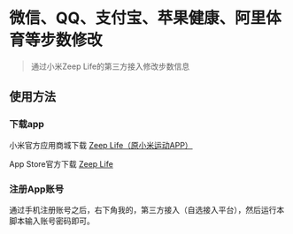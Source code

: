 # 微信、QQ、支付宝、苹果健康、阿里体育等步数修改

> 通过小米Zeep Life的第三方接入修改步数信息

## 使用方法

### 下载app
小米官方应用商城下载 [Zeep Life（原小米运动APP）](https://app.mi.com/details?id=com.xiaomi.hm.health)

App
Store官方下载 [Zeep Life](https://apps.apple.com/cn/app/zepp-life-%E5%8E%9F%E5%B0%8F%E7%B1%B3%E8%BF%90%E5%8A%A8/id938688461)

### 注册App账号

通过手机注册账号之后，右下角我的，第三方接入（自选接入平台），然后运行本脚本输入账号密码即可。
